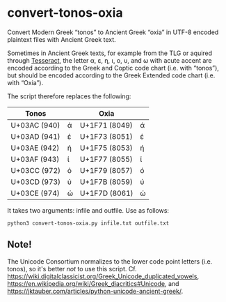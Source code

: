# convert-tonos-oxia
Convert Modern Greek “tonos” to Ancient Greek “oxia” in UTF-8 encoded plaintext files with Ancient Greek text.

Sometimes in Ancient Greek texts, for example from the TLG or aquired through [Tesseract](https://github.com/tesseract-ocr), the letter α, ε, η, ι, ο, υ, and ω with acute accent are encoded according to the Greek and Coptic code chart (i.e. with “tonos”), but should be encoded according to the Greek Extended code chart (i.e. with “Oxia”).   

The script therefore replaces the following:

| Tonos        |   | Oxia          |   |
|--------------|---|---------------|---|
| U+03AC (940) | ά | U+1F71 (8049) | ά |
| U+03AD (941) | έ | U+1F73 (8051) | έ |
| U+03AE (942) | ή | U+1F75 (8053) | ή |
| U+03AF (943) | ί | U+1F77 (8055) | ί |
| U+03CC (972) | ό | U+1F79 (8057) | ό |
| U+03CD (973) | ύ | U+1F7B (8059) | ύ |
| U+03CE (974) | ώ | U+1F7D (8061) | ώ |

It takes two arguments: infile and outfile. Use as follows:

```python3 convert-tonos-oxia.py infile.txt outfile.txt```

## Note!
The Unicode Consortium normalizes to the lower code point letters (i.e. tonos), so it's better *not* to use this script.
Cf. https://wiki.digitalclassicist.org/Greek_Unicode_duplicated_vowels, https://en.wikipedia.org/wiki/Greek_diacritics#Unicode, and https://jktauber.com/articles/python-unicode-ancient-greek/.
